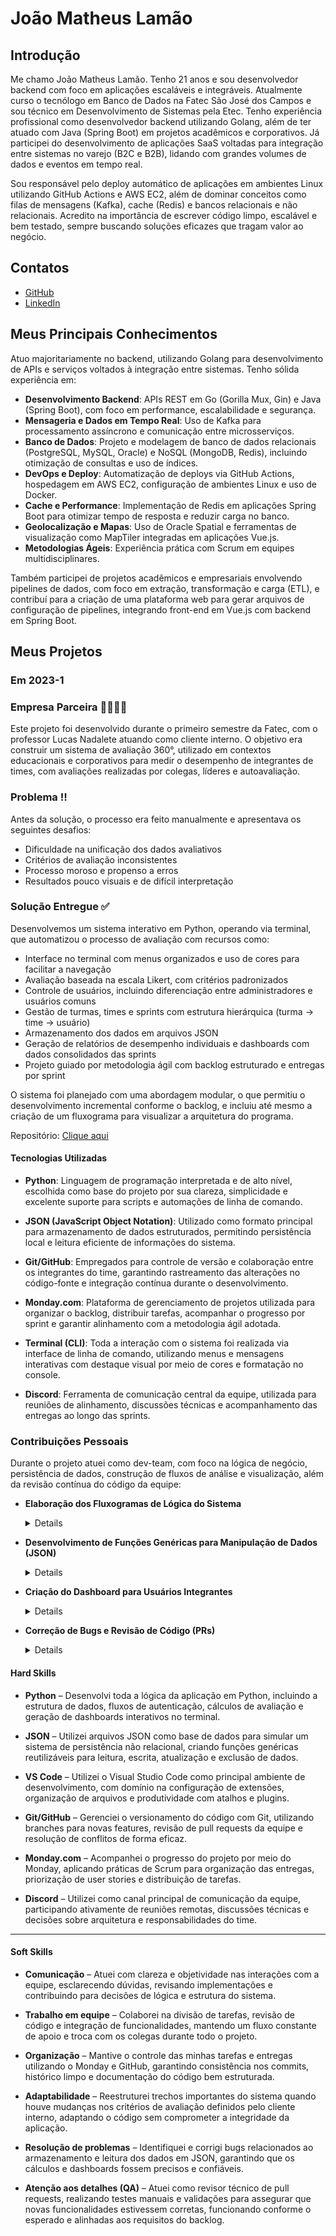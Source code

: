 # João Matheus Lamão

## Introdução

Me chamo João Matheus Lamão. Tenho 21 anos e sou desenvolvedor backend com foco em aplicações escaláveis e integráveis. Atualmente curso o tecnólogo em Banco de Dados na Fatec São José dos Campos e sou técnico em Desenvolvimento de Sistemas pela Etec. Tenho experiência profissional como desenvolvedor backend utilizando Golang, além de ter atuado com Java (Spring Boot) em projetos acadêmicos e corporativos. Já participei do desenvolvimento de aplicações SaaS voltadas para integração entre sistemas no varejo (B2C e B2B), lidando com grandes volumes de dados e eventos em tempo real.

Sou responsável pelo deploy automático de aplicações em ambientes Linux utilizando GitHub Actions e AWS EC2, além de dominar conceitos como filas de mensagens (Kafka), cache (Redis) e bancos relacionais e não relacionais. Acredito na importância de escrever código limpo, escalável e bem testado, sempre buscando soluções eficazes que tragam valor ao negócio.

## Contatos

* [GitHub](https://github.com/JoaoMatheusLamao)
* [LinkedIn](https://www.linkedin.com/in/joaomatheuslamao/)

## Meus Principais Conhecimentos

Atuo majoritariamente no backend, utilizando Golang para desenvolvimento de APIs e serviços voltados à integração entre sistemas. Tenho sólida experiência em:

* **Desenvolvimento Backend**: APIs REST em Go (Gorilla Mux, Gin) e Java (Spring Boot), com foco em performance, escalabilidade e segurança.
* **Mensageria e Dados em Tempo Real**: Uso de Kafka para processamento assíncrono e comunicação entre microsserviços.
* **Banco de Dados**: Projeto e modelagem de banco de dados relacionais (PostgreSQL, MySQL, Oracle) e NoSQL (MongoDB, Redis), incluindo otimização de consultas e uso de índices.
* **DevOps e Deploy**: Automatização de deploys via GitHub Actions, hospedagem em AWS EC2, configuração de ambientes Linux e uso de Docker.
* **Cache e Performance**: Implementação de Redis em aplicações Spring Boot para otimizar tempo de resposta e reduzir carga no banco.
* **Geolocalização e Mapas**: Uso de Oracle Spatial e ferramentas de visualização como MapTiler integradas em aplicações Vue.js.
* **Metodologias Ágeis**: Experiência prática com Scrum em equipes multidisciplinares.

Também participei de projetos acadêmicos e empresariais envolvendo pipelines de dados, com foco em extração, transformação e carga (ETL), e contribuí para a criação de uma plataforma web para gerar arquivos de configuração de pipelines, integrando front-end em Vue.js com backend em Spring Boot.

## Meus Projetos

### Em 2023-1

### Empresa Parceira 🫱🏻‍🫲🏻

Este projeto foi desenvolvido durante o primeiro semestre da Fatec, com o professor Lucas Nadalete atuando como cliente interno. O objetivo era construir um sistema de avaliação 360°, utilizado em contextos educacionais e corporativos para medir o desempenho de integrantes de times, com avaliações realizadas por colegas, líderes e autoavaliação.

### Problema ‼️

Antes da solução, o processo era feito manualmente e apresentava os seguintes desafios:

* Dificuldade na unificação dos dados avaliativos
* Critérios de avaliação inconsistentes
* Processo moroso e propenso a erros
* Resultados pouco visuais e de difícil interpretação

### Solução Entregue ✅

Desenvolvemos um sistema interativo em Python, operando via terminal, que automatizou o processo de avaliação com recursos como:

* Interface no terminal com menus organizados e uso de cores para facilitar a navegação
* Avaliação baseada na escala Likert, com critérios padronizados
* Controle de usuários, incluindo diferenciação entre administradores e usuários comuns
* Gestão de turmas, times e sprints com estrutura hierárquica (turma → time → usuário)
* Armazenamento dos dados em arquivos JSON
* Geração de relatórios de desempenho individuais e dashboards com dados consolidados das sprints
* Projeto guiado por metodologia ágil com backlog estruturado e entregas por sprint

O sistema foi planejado com uma abordagem modular, o que permitiu o desenvolvimento incremental conforme o backlog, e incluiu até mesmo a criação de um fluxograma para visualizar a arquitetura do programa.

Repositório: [Clique aqui](https://github.com/iNineBD/Aval360-1Sem2023)

#### Tecnologias Utilizadas

* **Python**: Linguagem de programação interpretada e de alto nível, escolhida como base do projeto por sua clareza, simplicidade e excelente suporte para scripts e automações de linha de comando.

* **JSON (JavaScript Object Notation)**: Utilizado como formato principal para armazenamento de dados estruturados, permitindo persistência local e leitura eficiente de informações do sistema.

* **Git/GitHub**: Empregados para controle de versão e colaboração entre os integrantes do time, garantindo rastreamento das alterações no código-fonte e integração contínua durante o desenvolvimento.

* **Monday.com**: Plataforma de gerenciamento de projetos utilizada para organizar o backlog, distribuir tarefas, acompanhar o progresso por sprint e garantir alinhamento com a metodologia ágil adotada.

* **Terminal (CLI)**: Toda a interação com o sistema foi realizada via interface de linha de comando, utilizando menus e mensagens interativas com destaque visual por meio de cores e formatação no console.

* **Discord**: Ferramenta de comunicação central da equipe, utilizada para reuniões de alinhamento, discussões técnicas e acompanhamento das entregas ao longo das sprints.

### Contribuições Pessoais

Durante o projeto atuei como dev-team, com foco na lógica de negócio, persistência de dados, construção de fluxos de análise e visualização, além da revisão contínua do código da equipe:

* **Elaboração dos Fluxogramas de Lógica do Sistema**  
  <details>
    Fui responsável por elaborar os fluxogramas que representam o comportamento e a navegação do sistema. Esses diagramas foram essenciais para alinhar a equipe quanto ao fluxo de dados, hierarquia de usuários (admin x comum) e ações permitidas em cada etapa do processo de avaliação.
    
    [Clique aqui](https://github.com/iNineBD/Aval360-1Sem2023/wiki/Sprint-1-iNine)
  </details>

* **Desenvolvimento de Funções Genéricas para Manipulação de Dados (JSON)**  
  <details>
    Implementei funções reutilizáveis para leitura, escrita, atualização e remoção de dados armazenados em arquivos JSON, que atuaram como nosso banco de dados local. Essa camada de abstração facilitou o uso consistente dos dados em todo o sistema, promovendo reutilização de código e evitando duplicação de lógica.
  </details>

* **Criação do Dashboard para Usuários Integrantes**  
  <details>
    Desenvolvi dashboards no terminal que permitem ao integrante visualizar seu desempenho de forma segmentada. Cada usuário pode acessar:
    - Um painel com seu desempenho individual
    - Um painel consolidado com os dados do time ao qual pertence  
    Esses painéis são gerados a partir dos dados das sprints avaliativas e foram importantes para garantir transparência e acompanhamento da evolução do time.
    
    ![image](sources/api1_dash_integrantes.png)
  </details>

* **Correção de Bugs e Revisão de Código (PRs)**  
  <details>
    Atuei ativamente como revisor técnico das pull requests no repositório do projeto. Realizei testes funcionais e manuais para garantir que as implementações estivessem de acordo com os requisitos definidos, corrigindo bugs e sugerindo melhorias no código. Essa função foi essencial para manter a integridade do sistema e evitar regressões durante o ciclo de desenvolvimento.
  </details>

#### Hard Skills

* **Python** – Desenvolvi toda a lógica da aplicação em Python, incluindo a estrutura de dados, fluxos de autenticação, cálculos de avaliação e geração de dashboards interativos no terminal.

* **JSON** – Utilizei arquivos JSON como base de dados para simular um sistema de persistência não relacional, criando funções genéricas reutilizáveis para leitura, escrita, atualização e exclusão de dados.

* **VS Code** – Utilizei o Visual Studio Code como principal ambiente de desenvolvimento, com domínio na configuração de extensões, organização de arquivos e produtividade com atalhos e plugins.

* **Git/GitHub** – Gerenciei o versionamento do código com Git, utilizando branches para novas features, revisão de pull requests da equipe e resolução de conflitos de forma eficaz.

* **Monday.com** – Acompanhei o progresso do projeto por meio do Monday, aplicando práticas de Scrum para organização das entregas, priorização de user stories e distribuição de tarefas.

* **Discord** – Utilizei como canal principal de comunicação da equipe, participando ativamente de reuniões remotas, discussões técnicas e decisões sobre arquitetura e responsabilidades do time.

---

#### Soft Skills

* **Comunicação** – Atuei com clareza e objetividade nas interações com a equipe, esclarecendo dúvidas, revisando implementações e contribuindo para decisões de lógica e estrutura do sistema.

* **Trabalho em equipe** – Colaborei na divisão de tarefas, revisão de código e integração de funcionalidades, mantendo um fluxo constante de apoio e troca com os colegas durante todo o projeto.

* **Organização** – Mantive o controle das minhas tarefas e entregas utilizando o Monday e GitHub, garantindo consistência nos commits, histórico limpo e documentação do código bem estruturada.

* **Adaptabilidade** – Reestruturei trechos importantes do sistema quando houve mudanças nos critérios de avaliação definidos pelo cliente interno, adaptando o código sem comprometer a integridade da aplicação.

* **Resolução de problemas** – Identifiquei e corrigi bugs relacionados ao armazenamento e leitura dos dados em JSON, garantindo que os cálculos e dashboards fossem precisos e confiáveis.

* **Atenção aos detalhes (QA)** – Atuei como revisor técnico de pull requests, realizando testes manuais e validações para assegurar que novas funcionalidades estivessem corretas, funcionando conforme o esperado e alinhadas aos requisitos do backlog.
